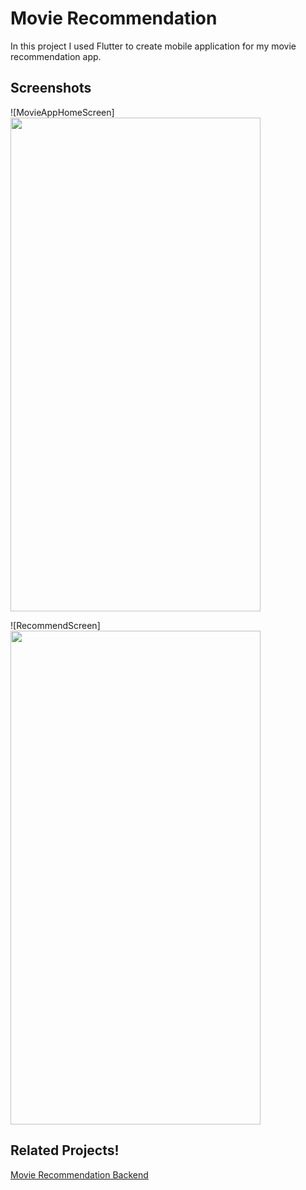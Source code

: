 
# Movie Recommendation

In this project I used Flutter to create mobile application for my movie recommendation app.


## Screenshots
![MovieAppHomeScreen]<img src="https://user-images.githubusercontent.com/57330864/173201814-fe1a4d55-5b6d-4baf-980c-05466c4904ed.jpeg" width="400" height="790">

![RecommendScreen]<img src="https://user-images.githubusercontent.com/57330864/173201827-83c1133a-2dc4-4782-88a3-02ebe396b97f.jpeg" width="400" height="790">


  
## Related Projects!


[Movie Recommendation Backend](https://github.com/emrecoskun705/movie_recommendation)


  
